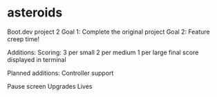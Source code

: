 # asteroids
Boot.dev project 2
Goal 1:  Complete the original project
Goal 2:  Feature creep time!

Additions:
Scoring:
    3 per small
    2 per medium
    1 per large
    final score displayed in terminal

Planned additions:
Controller support

Pause screen
Upgrades
Lives

